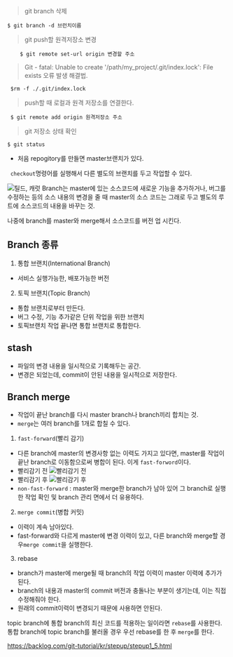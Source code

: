  > git branch 삭제
 ```
 $ git branch -d 브런치이름
 ```
 > git push할 원격저장소 변경
 ``` $ git remote -v
     $ git remote set-url origin 변경할 주소
 ```
 > Git - fatal: Unable to create '/path/my_project/.git/index.lock': File exists 오류 발생 해결법.
 
 ``` $rm -f ./.git/index.lock```
 
 > push할 때 로컬과 원격 저장소를 연결한다.
 
 ``` $ git remote add origin 원격저장소 주소```
 
 > git 저장소 상태 확인
 
 ``` $ git status ```
 
 
 
 
 - 처음 repogitory를 만들면 master브랜치가 있다.
 
 ``` checkout```명령어를 실행해서 다른 별도의 브랜치를 두고 작업할 수 있다.

![틸드, 캐럿](https://backlog.com/git-tutorial/kr/img/post/stepup/capture_stepup1_3_2.png)
Branch는 master에 있는 소스코드에 새로운 기능을 추가하거나, 버그를 수정하는 등의 소스 내용의 변경을 줄 때 master의 소스 코드는 그래로 두고 별도의 루트에
소스코드의 내용을 바꾸는 것.

나중에 branch를 master와 merge해서 소스코드를 버전 업 시킨다.

## Branch 종류
 1. 통합 브랜치(International Branch)
 - 서비스 실행가능한, 배포가능한 버전
 
 
  2. 토픽 브랜치(Topic Branch)
   - 통합 브랜치로부터 만든다.
   - 버그 수정, 기능 추가같은 단위 작업을 위한 브랜치
   - 토픽브랜치 작업 끝나면 통합 브랜치로 통합한다.
   
 ## stash
  - 파일의 변경 내용을 일시적으로 기록해두는 공간.
  - 변경은 되었는데, commit이 안된 내용을 일시적으로 저장한다.
  
  ## Branch merge
  - 작업이 끝난 branch를 다시 master branch나 branch끼리 합치는 것.
  - ```merge```는 여러 branch를 1개로 합칠 수 있다.
  
  1. ```fast-forward```(빨리 감기)
   - 다른 branch에 master의 변경사항 없는 이력도 가지고 있다면, master를 작업이 끝난 branch로 이동함으로써 병합이 된다.
 이게 ```fast-forword```이다.
  - 빨리감기 전
  ![빨리감기 전](https://backlog.com/git-tutorial/kr/img/post/stepup/capture_stepup1_4_1.png)
  - 빨리감기 후
  ![빨리감기 후](https://backlog.com/git-tutorial/kr/img/post/stepup/capture_stepup1_4_2.png)
  - ```non-fast-forward``` : master와 merge한 branch가 남아 있어 그 branch로 실행한 작업 확인 및 branch 관리 면에서 더 유용하다.
  2. ```merge commit```(병합 커밋)
   - 이력이 계속 남아있다.
   - fast-forward와 다르게 master에 변경 이력이 있고, 다른 branch와 merge할 경우```merge commit```을 실행한다.
  
  3. rebase
   - branch가 master에 merge될 때 branch의 작업 이력이 master 이력에 추가가 된다.
   - branch의 내용과 master의 commit 버전과 충돌나는 부분이 생기는데, 이는 직접 수정해줘야 한다.
   - 원래의 commit이력이 변경되기 때문에 사용하면 안된다.
   
   
   
   topic branch에 통합 branch의 최신 코드를 적용하는 일이라면 ```rebase```를 사용한다.
   통합 branch에 topic branch를 불러올 경우 우선 rebase를 한 후 ```merge```를 한다.
   
   
   https://backlog.com/git-tutorial/kr/stepup/stepup1_5.html
